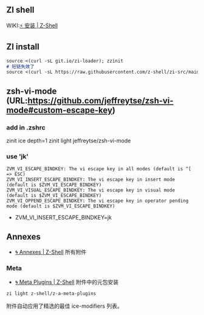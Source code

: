 ## ZI shell
WIKI:[⚡️ 安装 | Z-Shell](https://wiki.zshell.dev/zh-Hans/docs/getting_started/installation)

## ZI install
```markdown
source <(curl -sL git.io/zi-loader); zzinit
# 短链失效了
source <(curl -sL https://raw.githubusercontent.com/z-shell/zi-src/main/lib/zsh/init.zsh); zzinit
```

## zsh-vi-mode (URL:https://github.com/jeffreytse/zsh-vi-mode#custom-escape-key)
### add in .zshrc
zinit ice depth=1
zinit light jeffreytse/zsh-vi-mode
### use 'jk'
```
ZVM_VI_ESCAPE_BINDKEY: The vi escape key in all modes (default is ^[ => ESC)
ZVM_VI_INSERT_ESCAPE_BINDKEY: The vi escape key in insert mode (default is $ZVM_VI_ESCAPE_BINDKEY)
ZVM_VI_VISUAL_ESCAPE_BINDKEY: The vi escape key in visual mode (default is $ZVM_VI_ESCAPE_BINDKEY)
ZVM_VI_OPPEND_ESCAPE_BINDKEY: The vi escape key in operator pending mode (default is $ZVM_VI_ESCAPE_BINDKEY)
```
- ZVM_VI_INSERT_ESCAPE_BINDKEY=jk


## Annexes
- [🌀 Annexes | Z-Shell](https://wiki.zshell.dev/ecosystem/category/-annexes)
所有附件

### Meta
- [🌀 Meta Plugins | Z-Shell](https://wiki.zshell.dev/ecosystem/annexes/meta-plugins)
附件中的元包安装
```sh taital:~/.zshrc
zi light z-shell/z-a-meta-plugins
```
附件自动应用了精选的最佳 ice-modifiers 列表。
